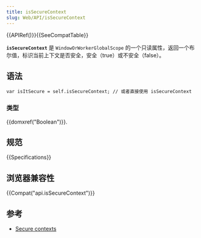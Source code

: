 ```yaml
---
title: isSecureContext
slug: Web/API/isSecureContext
---
```

{{APIRef()}}{{SeeCompatTable}}

**`isSecureContext`** 是 `WindowOrWorkerGlobalScope` 的一个只读属性，返回一个布尔值，标识当前上下文是否安全，安全（true）或不安全（false）。

## 语法

```plain
var isItSecure = self.isSecureContext; // 或者直接使用 isSecureContext
```

### 类型

{{domxref("Boolean")}}.

## 规范

{{Specifications}}

## 浏览器兼容性

{{Compat("api.isSecureContext")}}

## 参考

- [Secure contexts](/zh-CN/docs/Web/Security/Secure_Contexts)
